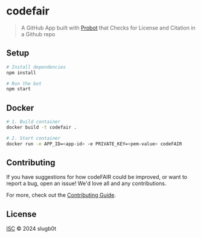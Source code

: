 # codefair

> A GitHub App built with [Probot](https://github.com/probot/probot) that Checks for License and Citation in a Github repo

## Setup

```sh
# Install dependencies
npm install

# Run the bot
npm start
```

## Docker

```sh
# 1. Build container
docker build -t codefair .

# 2. Start container
docker run -e APP_ID=<app-id> -e PRIVATE_KEY=<pem-value> codeFAIR
```

## Contributing

If you have suggestions for how codeFAIR could be improved, or want to report a bug, open an issue! We'd love all and any contributions.

For more, check out the [Contributing Guide](CONTRIBUTING.md).

## License

[ISC](LICENSE) © 2024 slugb0t
